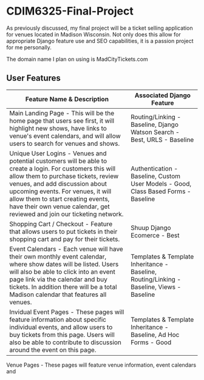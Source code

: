 # CDIM6325-Final-Project

As previously discussed, my final project will be a ticket selling application for venues located in Madison Wisconsin.
Not only does this allow for appropriate Django feature use and SEO capabilities, it is a passion project for me personally. 

The domain name I plan on using is MadCityTickets.com 



## User Features
|Feature Name & Description|Associated Django Feature|
|--------------------------|-------------------------|
Main Landing Page - This will be the home page that users see first, it will highlight new shows, have links to venue's event calendars, and will allow users to search for venues and shows.| Routing/Linking - Baseline, Django Watson Search - Best, URLS - Baseline 
Unique User Logins - Venues and potential customers will be able to create a login. For customers this will allow them to purchase tickets, review venues, and add discussion about upcoming events.  For venues, it will allow them to start creating events, have their own venue calendar, get reviewed and join our ticketing network.| Authentication - Baseline, Custom User Models - Good, Class Based Forms - Baseline
Shopping Cart / Checkout - Feature that allows users to put tickets in their shopping cart and pay for their tickets.| Shuup Django Ecomerce - Best
Event Calendars - Each venue will have their own monthly event calendar, where show dates will be listed.  Users will also be able to click into an event page link via the calendar and buy tickets. In addition there will be a total Madison calendar that features all venues.| Templates & Template Inheritance - Baseline,  Routing/Linking - Baseline, Views - Baseline
Invidual Event Pages - These pages will feature information about specific individual events, and allow users to buy tickets from this page. Users will also be able to contribute to discussion around the event on this page.|Templates & Template Inheritance - Baseline, Ad Hoc Forms - Good
Venue Pages - These pages will feature venue information, event calendars and 

